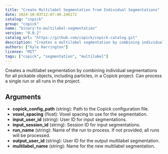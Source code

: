 ```yaml
---
title: "Create Multilabel Segmentation from Individual Segmentations"
date: 2024-10-03T12:07:40.246172
catalog: "copick"
group: "copick"
name: "binary-to-multilabel-segmentation"
version: "0.0.2"
catalog_url: "https://github.com/copick/copick-catalog.git"
description: "Creates a multilabel segmentation by combining individual segmentations for all pickable objects, including particles, in a Copick project. Can process a single run or all runs in the project."
authors: ["Kyle Harrington"]
license: "MIT"
tags: ["copick", "segmentation", "multilabel"]
---
```


Creates a multilabel segmentation by combining individual segmentations for all pickable objects, including particles, in a Copick project. Can process a single run or all runs in the project.

## Arguments

- **copick_config_path** (string): Path to the Copick configuration file.
- **voxel_spacing** (float): Voxel spacing to use for the segmentation.
- **input_user_id** (string): User ID for input segmentations.
- **input_session_id** (string): Session ID for input segmentations.
- **run_name** (string): Name of the run to process. If not provided, all runs will be processed.
- **output_user_id** (string): User ID for the output multilabel segmentation.
- **multilabel_name** (string): Name for the new multilabel segmentation.

